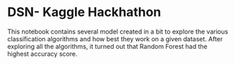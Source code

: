 # DSN- Kaggle Hackhathon
This notebook contains several model created in a bit to explore the various classification algorithms and how best they work on a given dataset. 
After exploring all the algorithms, it turned out that Random Forest had the highest accuracy score.

